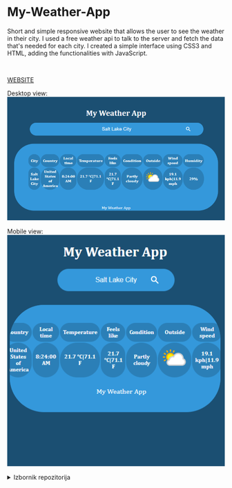 # My-Weather-App
Short and simple responsive website that allows the user to see the weather in their city.
I used a free weather api to talk to the server and fetch the data that's needed for each city. I created a simple interface using CSS3 and HTML, adding the functionalities with JavaScript.

<br>

[WEBSITE](https://serene-bhabha-83ffb3.netlify.app/)

Desktop view:
<br>
<img src="https://github.com/HarisKordic/My-Weather-App/blob/main/Design%20photos/Desktop_look.png">


Mobile view:
<br>
<img  src="https://github.com/HarisKordic/My-Weather-App/blob/main/Design%20photos/Responsive_look.png" >




<details>
<summary>Izbornik repozitorija</summary>
<br>
<ul>
<li> <a href="OvjdestavisURL">Ovdje sta zelis da se display </a> </li>
</ul>
</details>